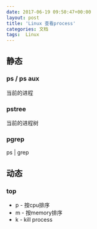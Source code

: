 ```yaml
---
date: 2017-06-19 09:50:47+00:00
layout: post
title: 'Linux 查看process'
categories: 文档
tags:  Linux
---
```


## 静态
### ps / ps aux
当前的进程

### pstree
当前的进程树

### pgrep
ps | grep


## 动态

### top
* p - 按cpu排序
* m - 按memory排序
* k - kill process
